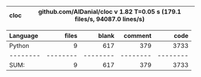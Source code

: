 cloc|github.com/AlDanial/cloc v 1.82  T=0.05 s (179.1 files/s, 94087.0 lines/s)
--- | ---

Language|files|blank|comment|code
:-------|-------:|-------:|-------:|-------:
Python|9|617|379|3733
--------|--------|--------|--------|--------
SUM:|9|617|379|3733
